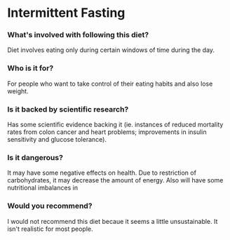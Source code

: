 # Intermittent Fasting
### What's involved with following this diet? 
Diet involves eating only during certain windows of time during the day. 
### Who is it for? 
For people who want to take control of their eating habits and also lose weight. 
### Is it backed by scientific research? 
Has some scientific evidence backing it (ie. instances of reduced mortality rates from colon cancer and heart problems; improvements in insulin sensitivity and glucose tolerance). 
### Is it dangerous? 
It may have some negative effects on health. Due to restriction of carbohydrates, it may decrease the amount of energy. Also will have some nutritional imbalances in 
### Would you recommend? 
I would not recommend this diet becaue it seems a little unsustainable. It isn't realistic for most people. 